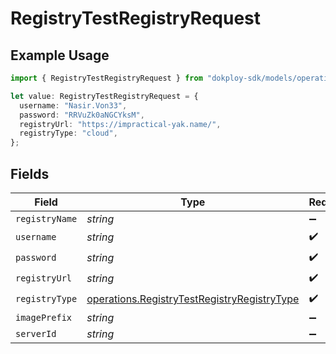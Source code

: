 # RegistryTestRegistryRequest

## Example Usage

```typescript
import { RegistryTestRegistryRequest } from "dokploy-sdk/models/operations";

let value: RegistryTestRegistryRequest = {
  username: "Nasir.Von33",
  password: "RRVuZk0aNGCYksM",
  registryUrl: "https://impractical-yak.name/",
  registryType: "cloud",
};
```

## Fields

| Field                                                                                                      | Type                                                                                                       | Required                                                                                                   | Description                                                                                                |
| ---------------------------------------------------------------------------------------------------------- | ---------------------------------------------------------------------------------------------------------- | ---------------------------------------------------------------------------------------------------------- | ---------------------------------------------------------------------------------------------------------- |
| `registryName`                                                                                             | *string*                                                                                                   | :heavy_minus_sign:                                                                                         | N/A                                                                                                        |
| `username`                                                                                                 | *string*                                                                                                   | :heavy_check_mark:                                                                                         | N/A                                                                                                        |
| `password`                                                                                                 | *string*                                                                                                   | :heavy_check_mark:                                                                                         | N/A                                                                                                        |
| `registryUrl`                                                                                              | *string*                                                                                                   | :heavy_check_mark:                                                                                         | N/A                                                                                                        |
| `registryType`                                                                                             | [operations.RegistryTestRegistryRegistryType](../../models/operations/registrytestregistryregistrytype.md) | :heavy_check_mark:                                                                                         | N/A                                                                                                        |
| `imagePrefix`                                                                                              | *string*                                                                                                   | :heavy_minus_sign:                                                                                         | N/A                                                                                                        |
| `serverId`                                                                                                 | *string*                                                                                                   | :heavy_minus_sign:                                                                                         | N/A                                                                                                        |